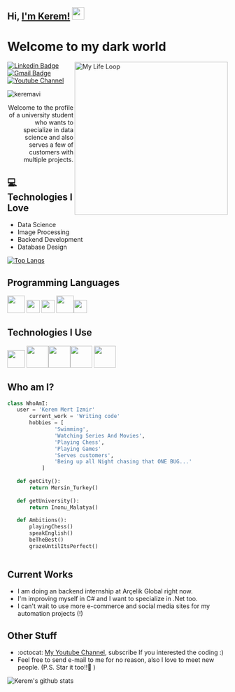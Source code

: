 ## Hi, [I'm Kerem!](https://www.youtube.com/channel/UCA_8wb6R2bav-Kv8RraLHtw)  <img src="https://media.giphy.com/media/hvRJCLFzcasrR4ia7z/giphy.gif" width="28px" height="28px">

<h1>Welcome to my dark world</h1> 

<img src = 'https://github.com/kker4m/kker4m/blob/main/images/myLifeLoop.gif' alt = 'My Life Loop' width='350' align='right'/>

[![Linkedin Badge](https://img.shields.io/badge/-Kerem%20Mert%20Izmir-blue?style=flat-square&logo=Linkedin&logoColor=white&link=https://www.linkedin.com/in/kker4m)](https://www.linkedin.com/in/kker4m) [![Gmail Badge](https://img.shields.io/badge/keremmertizmir39@gmail.com-c14438?style=flat-square&logo=Gmail&logoColor=white&link=mailto:keremmertizmir39@gmail.com)](mailto:keremmertizmir39@gmail.com) [![Youtube Channel](https://img.shields.io/badge/-Kerem-c14438?style=flat-square&logo=Youtube&link=https://www.youtube.com/channel/UCA_8wb6R2bav-Kv8RraLHtw)](https://www.youtube.com/channel/UCA_8wb6R2bav-Kv8RraLHtw)
<p align="left"> <img src="https://komarev.com/ghpvc/?username=keremavi" alt="keremavi" /> </p>

<div style="text-align: right">Welcome to the profile of a university student who wants to specialize in data science and also serves a few of customers with multiple projects.</div>

## :computer: Technologies I Love
* Data Science
* Image Processing
* Backend Development
* Database Design

[![Top Langs](https://github-readme-stats.vercel.app/api/top-langs/?username=kker4m&layout=compact)](https://github.com/anuraghazra/github-readme-stats)

## Programming Languages
<img src = 'https://github.com/kker4m/kker4m/blob/main/images/python.png' width='40'/> <img src = 'https://github.com/kker4m/kker4m/blob/main/images/java.png' width='30'/> <img src = 'https://github.com/kker4m/kker4m/blob/main/images/csharp-png-4-2802037097.png' width='30'/> <img src = 'https://github.com/kker4m/kker4m/blob/main/images/html.png' width='40'/><img src = 'https://github.com/kker4m/kker4m/blob/main/images/css.png' width='30'/> 

 ## Technologies I Use
 <img src = 'https://github.com/kker4m/kker4m/blob/main/images/excel.png' width='40'/>  <img src = 'https://github.com/kker4m/kker4m/blob/main/images/mysql.png' height='50'/><img src = 'https://github.com/kker4m/kker4m/blob/main/images/opencv.png' width='50'/><img src = 'https://github.com/kker4m/kker4m/blob/main/images/requests.png' width='50'/> <img src = 'https://github.com/kker4m/kker4m/blob/main/images/selenium.png' width='50'/>
 
 ## Who am I?
 ```python
 class WhoAmI:
 	user = 'Kerem Mert Izmir'
		current_work = 'Writing code'
		hobbies = [
				'Swimming',
				'Watching Series And Movies',
				'Playing Chess',
				'Playing Games'
				'Serves customers',
				'Being up all Night chasing that ONE BUG...'
			]
	
	def getCity():
		return Mersin_Turkey()
	
	def getUniversity():
		return Inonu_Malatya()
	
	def Ambitions():
		playingChess()
		speakEnglish()
		beTheBest()
		grazeUntilItsPerfect()
	
 ```
 
## Current Works
 * I am doing an backend internship at Arçelik Global right now.
 * I'm improving myself in C# and I want to specialize in .Net too.
 * I can't wait to use more e-commerce and social media sites for my automation projects (!)
 
## Other Stuff
  - :octocat: [My Youtube Channel](https://www.youtube.com/channel/UCA_8wb6R2bav-Kv8RraLHtw), subscribe If you interested the coding :) 
  - Feel free to send e-mail to me for no reason, also I love to meet new people. (P.S. Star it too!!:grimacing: )

![Kerem's github stats](https://github-readme-stats.vercel.app/api?username=kker4m&show_icons=true&hide=[%22issues%22])
 
 
